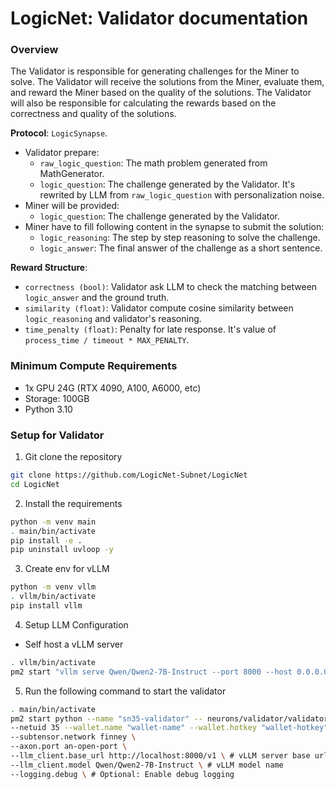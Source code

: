 # LogicNet: Validator documentation

### Overview
The Validator is responsible for generating challenges for the Miner to solve. The Validator will receive the solutions from the Miner, evaluate them, and reward the Miner based on the quality of the solutions. The Validator will also be responsible for calculating the rewards based on the correctness and quality of the solutions.

**Protocol**: `LogicSynapse`. 
- Validator prepare:
    - `raw_logic_question`: The math problem generated from MathGenerator.
    - `logic_question`: The challenge generated by the Validator. It's rewrited by LLM from `raw_logic_question` with personalization noise.
- Miner will be provided:
    - `logic_question`: The challenge generated by the Validator.
- Miner have to fill following content in the synapse to submit the solution:
    - `logic_reasoning`: The step by step reasoning to solve the challenge.
    - `logic_answer`: The final answer of the challenge as a short sentence.

**Reward Structure**:
- `correctness (bool)`: Validator ask LLM to check the matching between `logic_answer` and the ground truth.
- `similarity (float)`: Validator compute cosine similarity between `logic_reasoning` and validator's reasoning.
- `time_penalty (float)`: Penalty for late response. It's value of `process_time / timeout * MAX_PENALTY`.

### Minimum Compute Requirements
- 1x GPU 24G (RTX 4090, A100, A6000, etc)
- Storage: 100GB
- Python 3.10

### Setup for Validator
1. Git clone the repository
```bash
git clone https://github.com/LogicNet-Subnet/LogicNet
cd LogicNet
```
2. Install the requirements
```bash
python -m venv main
. main/bin/activate
pip install -e .
pip uninstall uvloop -y
```
3. Create env for vLLM
```bash
python -m venv vllm
. vllm/bin/activate
pip install vllm
```
4. Setup LLM Configuration
- Self host a vLLM server
```bash
. vllm/bin/activate
pm2 start "vllm serve Qwen/Qwen2-7B-Instruct --port 8000 --host 0.0.0.0" --name "sn35-vllm" # change port and host to your preference
```
5. Run the following command to start the validator
```bash
. main/bin/activate
pm2 start python --name "sn35-validator" -- neurons/validator/validator.py \
--netuid 35 --wallet.name "wallet-name" --wallet.hotkey "wallet-hotkey" \
--subtensor.network finney \
--axon.port an-open-port \
--llm_client.base_url http://localhost:8000/v1 \ # vLLM server base url
--llm_client.model Qwen/Qwen2-7B-Instruct \ # vLLM model name
--logging.debug \ # Optional: Enable debug logging
```


